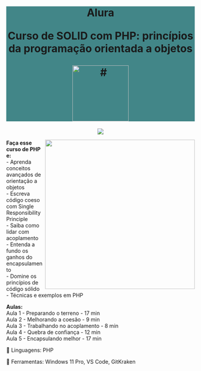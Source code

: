 <h1 align="center" style="background-color:#428688"> 

<p>Alura</p>
<p>Curso de
SOLID com PHP: princípios da programação orientada a objetos
</p>
<a href="https://cursos.alura.com.br/course/solid-php-principios-orientacao-a-objetos?preRequirementFrom=php-design-pattern-comportamental">
<img src="https://www.alura.com.br/assets/api/cursos/solid-php-principios-orientacao-a-objetos.svg" 
alt="#" width="150" height="150">
</a> 
</h1>

<p align="center">
<img loading="lazy" src="http://img.shields.io/static/v1?label=STATUS&message=EM%20DESENVOLVIMENTO&color=GREEN&style=for-the-badge"/>
</p>
<img src="https://raw.githubusercontent.com/MicaelliMedeiros/micaellimedeiros/master/image/computer-illustration.png" min-width="400px" max-width="400px" width="400px" align="right">

<p align="left"> 
  <strong>Faça esse curso de PHP e:</strong></br>
- Aprenda conceitos avançados de orientação a objetos</br>
- Escreva código coeso com Single Responsibility Principle</br>
- Saiba como lidar com acoplamento</br>
- Entenda a fundo os ganhos do encapsulamento</br>
- Domine os princípios de código sólido</br>
- Técnicas e exemplos em PHP</br>
</p>

<p align="left">
<strong>Aulas:</strong> </br> 
Aula 1 - Preparando o terreno - 17 min</br>
Aula 2 - Melhorando a coesão - 9 min</br>
Aula 3 - Trabalhando no acoplamento - 8 min</br>
Aula 4 - Quebra de confiança - 12 min</br>
Aula 5 - Encapsulando melhor - 17 min</br>
</p>

<p align="left">
  🐙 Linguagens: PHP
</p>

<p align="left">
  💼 Ferramentas: Windows 11 Pro, VS Code, GitKraken
</p>